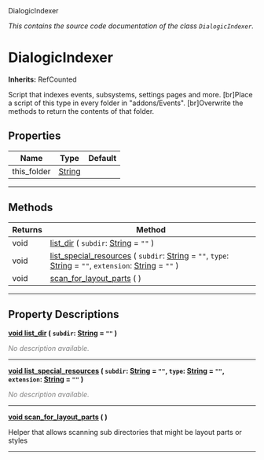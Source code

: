 
<div class="header-banner purple">
<div class="header-label purple">DialogicIndexer</div>
</div>

*This contains the source code documentation of the class `DialogicIndexer`.*
        
# DialogicIndexer
**Inherits:** RefCounted

Script that indexes events, subsystems, settings pages and more. [br]Place a script of this type in every folder in "addons/Events". [br]Overwrite the methods to return the contents of that folder.
## Properties
Name | Type | Default 
--- | --- | --- 
this_folder | [String](https://docs.godotengine.org/en/latest/classes/class_string.html#class-string) |   
--- 

## Methods
Returns | Method 
--- | --- 
<span class="hljs-attribute">void</span> | [<span class="hljs-title">list_dir</span>](#property-list_dir) ( `subdir`: [String](https://docs.godotengine.org/en/latest/classes/class_string.html#class-string) = `""` ) 
<span class="hljs-attribute">void</span> | [<span class="hljs-title">list_special_resources</span>](#property-list_special_resources) ( `subdir`: [String](https://docs.godotengine.org/en/latest/classes/class_string.html#class-string) = `""`, `type`: [String](https://docs.godotengine.org/en/latest/classes/class_string.html#class-string) = `""`, `extension`: [String](https://docs.godotengine.org/en/latest/classes/class_string.html#class-string) = `""` ) 
<span class="hljs-attribute">void</span> | [<span class="hljs-title">scan_for_layout_parts</span>](#property-scan_for_layout_parts) ( ) 
--- 
## Property Descriptions



<a class="header" id="property-list_dir" href="#property-list_dir">**<span class="hljs-attribute">void</span> [<span class="hljs-title">list_dir</span>](#property-list_dir) ( `subdir`: [String](https://docs.godotengine.org/en/latest/classes/class_string.html#class-string) = `""` )** </a>



 <span style = "color: gray">*No description available.*</span> 

---



<a class="header" id="property-list_special_resources" href="#property-list_special_resources">**<span class="hljs-attribute">void</span> [<span class="hljs-title">list_special_resources</span>](#property-list_special_resources) ( `subdir`: [String](https://docs.godotengine.org/en/latest/classes/class_string.html#class-string) = `""`, `type`: [String](https://docs.godotengine.org/en/latest/classes/class_string.html#class-string) = `""`, `extension`: [String](https://docs.godotengine.org/en/latest/classes/class_string.html#class-string) = `""` )** </a>



 <span style = "color: gray">*No description available.*</span> 

---



<a class="header" id="property-scan_for_layout_parts" href="#property-scan_for_layout_parts">**<span class="hljs-attribute">void</span> [<span class="hljs-title">scan_for_layout_parts</span>](#property-scan_for_layout_parts) ( )** </a>



Helper that allows scanning sub directories that might be layout parts or styles

---

